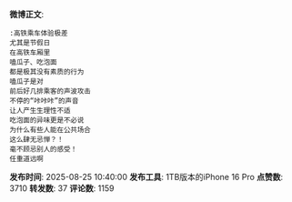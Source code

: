**微博正文**: 
```
:高铁乘车体验极差
尤其是节假日
在高铁车厢里
嗑瓜子、吃泡面
都是极其没有素质的行为
嗑瓜子是对
前后好几排乘客的声波攻击
不停的“咔咔咔”的声音
让人产生生理性不适
吃泡面的异味更是不必说
为什么有些人能在公共场合
这么肆无忌惮？！
毫不顾忌别人的感受！
任重道远啊
```
**发布时间**: 2025-08-25 10:40:00
**发布工具**: 1TB版本的iPhone 16 Pro
**点赞数**: 3710
**转发数**: 37
**评论数**: 1159
